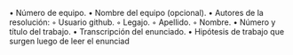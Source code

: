 • Número de equipo.
• Nombre del equipo (opcional).
• Autores de la resolución:
◦ Usuario github.
◦ Legajo.
◦ Apellido.
◦ Nombre.
• Número y título del trabajo.
• Transcripción del enunciado.
• Hipótesis de trabajo que surgen luego de leer el enunciad
